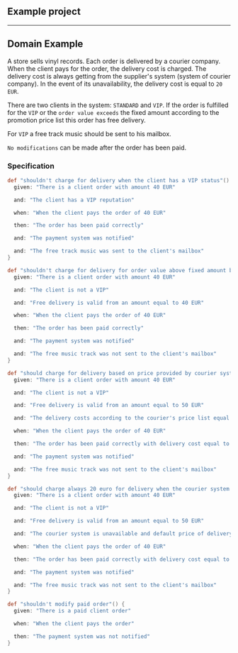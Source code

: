 Example project
----------------------
----------------------

## Domain Example

A store sells vinyl records.
Each order is delivered by a courier company.
When the client pays for the order, the delivery cost is charged.
The delivery cost is always getting from the supplier's system (system of courier company).
In the event of its unavailability, the delivery cost is equal to `20 EUR`.

There are two clients in the system: `STANDARD` and `VIP`.
If the order is fulfilled for the `VIP` or the `order value exceeds` the fixed amount according to the promotion price list
this order has free delivery.

For `VIP` a free track music should be sent to his mailbox.

`No modifications` can be made after the order has been paid.

### Specification

```groovy
def "shouldn't charge for delivery when the client has a VIP status"() {
  given: "There is a client order with amount 40 EUR"

  and: "The client has a VIP reputation"

  when: "When the client pays the order of 40 EUR"

  then: "The order has been paid correctly"

  and: "The payment system was notified"

  and: "The free track music was sent to the client's mailbox"
}

def "shouldn't charge for delivery for order value above fixed amount based on promotion price list"() {
  given: "There is a client order with amount 40 EUR"

  and: "The client is not a VIP"

  and: "Free delivery is valid from an amount equal to 40 EUR"

  when: "When the client pays the order of 40 EUR"

  then: "The order has been paid correctly"

  and: "The payment system was notified"

  and: "The free music track was not sent to the client's mailbox"
}

def "should charge for delivery based on price provided by courier system"() {
  given: "There is a client order with amount 40 EUR"

  and: "The client is not a VIP"

  and: "Free delivery is valid from an amount equal to 50 EUR"

  and: "The delivery costs according to the courier's price list equal to 25 EUR"

  when: "When the client pays the order of 40 EUR"

  then: "The order has been paid correctly with delivery cost equal to 25 EUR"

  and: "The payment system was notified"

  and: "The free music track was not sent to the client's mailbox"
}

def "should charge always 20 euro for delivery when the courier system is unavailable"() {
  given: "There is a client order with amount 40 EUR"

  and: "The client is not a VIP"

  and: "Free delivery is valid from an amount equal to 50 EUR"

  and: "The courier system is unavailable and default price of delivery is 20 EUR"

  when: "When the client pays the order of 40 EUR"

  then: "The order has been paid correctly with delivery cost equal to 20 EUR"

  and: "The payment system was notified"

  and: "The free music track was not sent to the client's mailbox"
}

def "shouldn't modify paid order"() {
  given: "There is a paid client order"

  when: "When the client pays the order"

  then: "The payment system was not notified"
}
```

